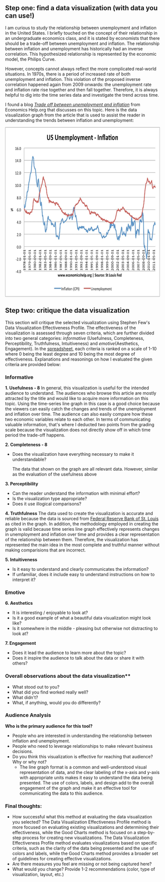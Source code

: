 ## Step one: find a data visualization (with data you can use!)
I am curious to study the relationship between unemployment and inflation in the United States. I briefly touched on the concept of their relationship in an undergraduate economics class, and it is stated by economists that there should be a trade-off between unemployment and inflation. The relationship between inflation and unemployment has historically had an inverse correlation. This hypothesized relationship is represented by the economic model, the Philips Curve. 

However, concepts cannot always reflect the more complicated real-world situations. In 1970s, there is a period of increased rate of both unemployment and inflation. This violation of the proposed inverse correlation happened again from 2009 onwards: the unemployment rate and inflation rate rise together and then fall together. Therefore, it is always helpful to dig into the time series data and investigate the trend across time.

I found a blog [_Trade off between unemployment and inflation_](https://www.economicshelp.org/blog/571/unemployment/trade-off-between-unemployment-and-inflation/) from Economics Help.org that discusses on this topic. Here is the data visualization graph from the article that is used to assist the reader in understanding the trends between inflation and unemployment:

<img src="chart.jpeg" width="680" height="550">

## Step two: critique the data visualization

This section will critique the selected visualization using Stephen Few's Data Visualization Effectiveness Profile. The effectiveness of the visualization is assessed through seven criteria, which are further divided into two general categories: _informative_ (Usefulness, Completeness, Perceptibility, Truthfulness, Intuitiveness) and _emotive_(Aesthetics, Engagement). In the [spreadsheet](data_visualization_effectiveness_profile.pdf), each criteria is ranked on a scale of 1-10 where 0 being the least degree and 10 being the most degree of effectiveness. Explanations and reasonings on how I evaluated the given criteria are provided below:

### Informative
**1. Usefulness - 8**
  In general, this visualization is useful for the intended audience to understand. The audiences who browse this article are mostly attracted by the title and would like to acquire more information on this topic. Using the time-series line graph in this case is a good choice because the viewers can easily catch the changes and trends of the unemployment and inflation over time. The audience can also easily compare how these two economic variables relate to each other. In terms of communicating valuable information, that's where I deducted two points from the grading scale because the visualization does not directly show off in which time period the trade-off happens.

**2. Completeness - 8**

* Does the visualization have everything necessary to make it understandable?
  
  The data that shown on the graph are all relevant data. However, similar as the evaluation of the usefulness above 

**3. Perceptibility**
* Can the reader understand the information with minimal effort? 
* Is the visualization type appropriate?  
* Does it use illogical comparisons?

**4. Truthfulness**
  The data used to create the visualization is accurate and reliable because the data is sourced from [Federal Reserve Bank of St. Louis](www.stlouisfed.org) as cited in the graph. In addition, the methodology employed in creating the graph is valid because time series line graph effectively represents changes in unemployment and inflation over time and provides a clear representation of the relationship between them. Therefore, the visualization has represented the main idea in the most complete and truthful manner without making comparisions that are incorrect.

**5. Intuitiveness**
* Is it easy to understand and clearly communicates the information? 
* If unfamiliar, does it include easy to understand instructions on how to interpret it?

### Emotive
**6. Aesthetics**
* It is interesting / enjoyable to look at?  
* Is it a good example of what a beautiful data visualization might look like?  
* Is it somewhere in the middle - pleasing but otherwise not distracting to look at?

**7. Engagement**
* Does it lead the audience to learn more about the topic?  
* Does it inspire the audience to talk about the data or share it with others?


### Overall observations about the data visualization**  
* What stood out to you?  
* What did you find worked really well?  
* What didn't?  
* What, if anything, would you do differently? 

### Audience Analysis
**Who is the primary audience for this tool?**
  * People who are interested in understanding the relationship between inflation and unemployment. 
  * People who need to leverage relationships to make relevant business decisions.
* Do you think this visualization is effective for reaching that audience? Why or why not?
  * The line graph format is a common and well-understood visual representation of data, and the clear labeling of the x-axis and y-axis with appropriate units makes it easy to understand the data being presented. The use of colors, labels, and design add to the overall engagement of the graph and make it an effective tool for communicating the data to this audience.

### Final thoughts: 
* How successful what this method at evaluating the data visualization you selected? 
  The Data Visualization Effectiveness Profile method is more focused on evaluating existing visualizations and determining their effectiveness, while the Good Charts method is focused on a step-by-step process for creating new visualizations. The Data Visualization Effectiveness Profile method evaluates visualizations based on specific criteria, such as the clarity of the data being presented and the use of colors and labels, while the Good Charts method provides a broader set of guidelines for creating effective visualizations.
* Are there measures you feel are missing or not being captured here?  
* What would you change?  Provide 1-2 recommendations (color, type of visualization, layout, etc.)

